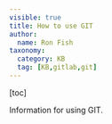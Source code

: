 ```yaml
---
visible: true
title: How to use GIT
author:
  name: Ron Fish
taxonomy:
  category: KB
  tag: [KB,gitlab,git]
---
```

[toc]

Information for using GIT.

